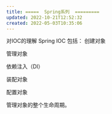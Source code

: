 ```yaml
---
title: =====  Spring系列  =========
updated: 2022-10-21T12:52:32
created: 2022-05-03T10:35:06
---
```


对IOC的理解
Spring IOC 包括：
创建对象

管理对象

依赖注入（DI）

装配对象

配置对象

管理对象的整个生命周期。
